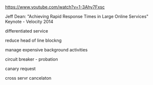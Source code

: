 
https://www.youtube.com/watch?v=1-3Ahy7Fxsc

Jeff Dean: "Achieving Rapid Response Times in Large Online Services" Keynote - Velocity 2014

differentiated service

reduce head of line blockng

manage expensive background activities

circuit breaker - probation

canary request

cross servr cancelaton
